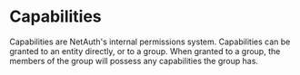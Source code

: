 # Capabilities

Capabilities are NetAuth's internal permissions system.  Capabilities
can be granted to an entity directly, or to a group.  When granted to
a group, the members of the group will possess any capabilities the
group has.
